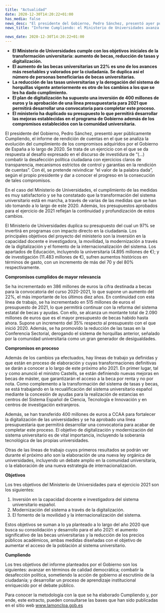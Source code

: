 ```yaml
---
title: "Actualidad"   
date: 2020-12-30T14:20:22+01:00
has_media: false
news_desc: "El presidente del Gobierno, Pedro Sánchez, presentó ayer públicamente Cumpliendo, el informe de rendición de cuentas en el que se analiza la evolución del cumplimiento de los compromisos adquiridos por el Gobierno de España a lo largo de 2020."
news_title: "Informe Cumpliendo: el Ministerio de Universidades avanza en sus compromisos de transformación del sistema universitario"

news_date: 2020-12-30T14:20:22+01:00
---
```

<ul>
<li><b>El Ministerio de Universidades cumple con los objetivos iniciales de la transformación universitaria: aumento de becas, reducción de tasas y digitalización.</b></li>
<li><b>El aumento de las becas universitarias un 22% es uno de los avances más reseñables y valorados por la ciudadanía. Se duplica así el número de personas beneficiarias de becas universitarias.</b></li>
<li><b>La reducción de las tasas universitarias y la derogación del sistema de horquillas vigente anteriormente es otro de los cambios a los que se les ha dado cumplimiento.</b></li>
<li><b>El plan de digitalización ha supuesto una inversión de 400 millones de euros y la aprobación de una línea presupuestaria para 2021 que permitirá desarrollar una convocatoria para completar este proceso.</b></li>
<li><b>El ministerio ha duplicado su presupuesto lo que permitirá desarrollar las mejoras establecidas en el programa de Gobierno además de los compromisos establecidos con la comunidad universitaria.</b></li>
</ul>
<p>El presidente del Gobierno, Pedro Sánchez, presentó ayer públicamente Cumpliendo, el informe de rendición de cuentas en el que se analiza la evolución del cumplimiento de los compromisos adquiridos por el Gobierno de España a lo largo de 2020. Se trata de un ejercicio con el que se da respuesta al desafío expresado en el discurso de investidura de “(&hellip;) combatir la desafección política ciudadana con ejercicios claros de transparencia, mecanismos estrictos de control y garantías en la rendición de cuentas”. Con él, se pretende reivindicar “el valor de la palabra dada”, según el propio presidente y dar a conocer el progreso en la consecución de tales compromisos.</p>
<p>En el caso del Ministerio de Universidades, el cumplimiento de las medidas es muy satisfactorio y se ha constatado que la transformación del sistema universitario está en marcha, a través de varias de las medidas que se han ido tomando a lo largo de este 2020. Además, los presupuestos aprobados para el ejercicio de 2021 reflejan la continuidad y profundización de estos cambios.</p>
<p>El Ministerio de Universidades duplica su presupuesto del cual un 97% se invertirá en programas con impacto directo en la ciudadanía. Los principales objetivos del proyecto del ministerio son la inversión en la capacidad docente e investigadora, la movilidad, la modernización a través de la digitalización y el fomento de la internacionalización del sistema. Los apartados de Educación, incluyendo la universitaria (4.895 millones de &euro;); y de investigación (11.483 millones de &euro;), sufren aumentos históricos en términos de gasto, con un incremento de más del 70 y del 80% respectivamente.</p>
<p><b>Compromisos cumplidos de mayor relevancia</b></p>
<p>Se ha incrementado en 386 millones de euros la cifra destinada a becas para la convocatoria del curso 2020-2021, lo que supone un aumento del 22%, el más importante de los últimos diez años. En continuidad con esta línea de trabajo, se ha incrementado en 515 millones de euros el presupuesto de 2021, lo que permitirá continuar con la reforma del sistema estatal de becas y ayudas. Con ello, se alcanza un montante total de 2.090 millones de euros que es el mayor presupuesto de becas habido hasta ahora. Supone un incremento del 35% respecto al presupuesto con el que inició 2020. Además, se ha promovido la reducción de las tasas en la Conferencia Sectorial, derogando el sistema de horquillas anterior, señalado por la comunidad universitaria como un gran generador de desigualdades.</p>
<p><b>Compromisos en proceso</b></p>
<p>Además de los cambios ya efectuados, hay líneas de trabajo ya definidas y que están en proceso de elaboración y cuyas transformaciones definitivas se darán a conocer a lo largo de este próximo año 2021. En primer lugar, tal y como anunció el ministro Castells, se están definiendo nuevas mejoras en becas de máster, que garantizarán el acceso a la beca por renta y no por nota. Como complemento a la transformación del sistema de tasas y becas, se está trabajando en la recualificación del sistema universitario español mediante la concesión de ayudas para la realización de estancias en centros del Sistema Español de Ciencia, Tecnología e Innovación y en centros de investigación extranjeros.</p>
<p>Además, se han transferido 400 millones de euros a CCAA para fortalecer la digitalización de las universidades y se ha aprobado una línea presupuestaria que permitirá desarrollar una convocatoria para acabar de completar este proceso. El objetivo de digitalización y modernización del sistema universitario es de vital importancia, incluyendo la soberanía tecnológica de las propias universidades.</p>
<p>Otras de las líneas de trabajo cuyos primeros resultados se podrán ver durante el próximo año son la elaboración de una nueva ley orgánica de universidades, incluyendo un debate amplio en la comunidad universitaria, o la elaboración de una nueva estrategia de internacionalización.</p>
<p><b>Objetivos</b></p>
<p>Los tres objetivos del Ministerio de Universidades para el ejercicio 2021 son los siguientes:</p>
<ol>
<li>Inversión en la capacidad docente e investigadora del sistema universitario español.</li>
<li>Modernización del sistema a través de la digitalización.</li>
<li>El fomento de la movilidad y la internacionalización del sistema.</li>
</ol>
<p>Estos objetivos se suman a lo ya planteado a lo largo del año 2020 que busca su consolidación y desarrollo para el año 2021: el aumento significativo de las becas universitarias y la reducción de los precios públicos académicos, ambas medidas diseñadas con el objetivo de aumentar el acceso de la población al sistema universitario.</p>
<p><b>Cumpliendo</b></p>
<p>Los tres objetivos del informe planteados por el Gobierno son los siguientes: avanzar en términos de calidad democrática; combatir la desafección política, sometiendo la acción de gobierno al escrutinio de la ciudadanía; y desarrollar un proceso de aprendizaje institucional enriquecido por el debate público.</p>
<p>Para conocer la metodología con la que se ha elaborado Cumpliendo y, por ende, este extracto, pueden consultarse las bases que han sido publicadas en el sitio web<span>&nbsp;</span><a title="Ir a 'Página de La Moncloa', en ventana nueva" href="http://www.lamoncloa.gob.es/" target="_blank" rel="noopener">www.lamoncloa.gob.es</a></p>